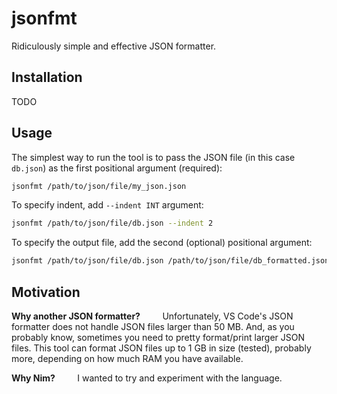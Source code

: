 # jsonfmt

Ridiculously simple and effective JSON formatter.

## Installation

TODO

## Usage

The simplest way to run the tool is to pass the JSON file (in this case
`db.json`) as the first positional argument (required):

```bash
jsonfmt /path/to/json/file/my_json.json
```

To specify indent, add `--indent INT` argument:

```bash
jsonfmt /path/to/json/file/db.json --indent 2
```

To specify the output file, add the second (optional) positional argument:

```bash
jsonfmt /path/to/json/file/db.json /path/to/json/file/db_formatted.json --indent 2
```

## Motivation

**Why another JSON formatter?** &nbsp; &nbsp; &nbsp; &nbsp; Unfortunately, VS
Code's JSON formatter does not handle JSON files larger than 50 MB. And, as
you probably know, sometimes you need to pretty format/print larger JSON files.
This tool can format JSON files up to 1 GB in size (tested), probably more,
depending on how much RAM you have available.

**Why Nim?** &nbsp; &nbsp; &nbsp; &nbsp; I wanted to try and experiment with
the language.
